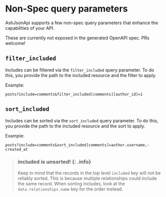 # Non-Spec query parameters

AshJsonApi supports a few non-spec query parameters that enhance
the capabilities of your API.

These are currently not exposed in the generated OpenAPI spec. PRs welcome!

## `filter_included`

Includes can be filtered via the `filter_included` query parameter.
To do this, you provide the path to the included resource and the
filter to apply.

Example:

`posts?include=comments&filter_included[comments][author_id]=1`


## `sort_included`

Includes can be sorted via the `sort_included` query parameter.
To do this, you provide the path to the included resource and the
sort to apply.

Example:

`posts?include=comments&sort_included[comments]=author.username,-created_at`

> ### included is unsorted! {: .info}
>
> Keep in mind that the records in the top level `included` key will not be
> reliably sorted. This is because multiple relationships could include the same record.
> When sorting includes, look at the `data.relationships.name` key for the order instead.
